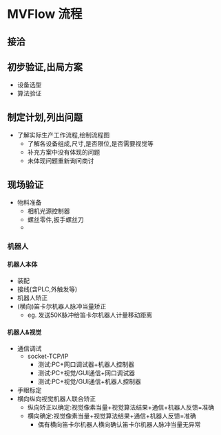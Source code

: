 # MVFlow 流程

## 接洽

## 初步验证,出局方案
- 设备选型
- 算法验证

## 制定计划,列出问题

- 了解实际生产工作流程,绘制流程图
  - 了解各设备组成,尺寸,是否限位,是否需要视觉等
  - 补充方案中没有体现的问题
  - 未体现问题重新询问商讨

## **现场验证**
- 物料准备
  - 相机光源控制器
  - 螺丝零件,扳手螺丝刀
  - 
### 机器人
#### 机器人本体
- 装配
- 接线(含PLC,外触发等)
- 机器人矫正
- (横向)笛卡尔机器人脉冲当量矫正
    - eg. 发送50K脉冲给笛卡尔机器人计量移动距离

#### 机器人&视觉
- 通信调试
  - socket-TCP/IP
    - 测试:PC+网口调试器+机器人控制器
    - 测试:PC+视觉/GUI通信+网口调试器
    - 测试:PC+视觉/GUI通信+机器人控制器
- 手眼标定
- 横向纵向视觉机器人联合矫正
  - 纵向矫正以确定:视觉像素当量+视觉算法结果+通信+机器人反馈=准确
  - 横向确定:视觉像素当量+视觉算法结果+通信+机器人反馈=准确
    - 偶有横向笛卡尔机器人横向确认笛卡尔机器人脉冲当量无异常